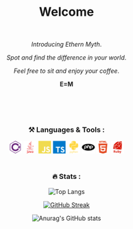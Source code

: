 
<div align="center">
  <h1>Welcome</h1>
  <br/>
  <p><i>Introducing Ethern Myth</i>.</p> 
  <p><i>Spot and find the difference in your world</i>.</p>
  <p><i>Feel free to sit and enjoy your coffee</i>.</p>
  <p><b>E=M</b></p>
  <br/>
  <div id="profile-count">
  <img src="https://komarev.com/ghpvc/?username=Ethern-Myth&style=flat-square&color=blue" alt=""/>
</div>
<br/>

### ⚒️ Languages & Tools :
<div id="badges">
  <img src="https://github.com/devicons/devicon/blob/master/icons/csharp/csharp-line.svg" alt="" width="30" height="30"/>
  <img src="https://github.com/devicons/devicon/blob/master/icons/java/java-plain-wordmark.svg" alt="" width="30" height="30"/>
  <img src="https://github.com/devicons/devicon/blob/master/icons/javascript/javascript-plain.svg" alt="" width="30" height="30"/>
  <img src="https://github.com/devicons/devicon/blob/master/icons/typescript/typescript-plain.svg" alt="" width="30" height="30"/>
  <img src="https://github.com/devicons/devicon/blob/master/icons/python/python-plain-wordmark.svg" alt="" width="30" height="30"/>
  <img src="https://github.com/devicons/devicon/blob/master/icons/php/php-plain.svg" alt="" width="30" height="30"/>
  <img src="https://github.com/devicons/devicon/blob/master/icons/html5/html5-plain-wordmark.svg" alt="" width="30" height="30"/>
  <img src="https://github.com/devicons/devicon/blob/master/icons/ruby/ruby-plain-wordmark.svg" alt="" width="30" height="30"/>
</div>
<br>

### :fire: Stats :
![Top Langs](https://github-readme-stats.vercel.app/api/top-langs/?username=Ethern-Myth&layout=compact&theme=tokyonight)

[![GitHub Streak](https://streak-stats.demolab.com/?user=Ethern-Myth&theme=tokyonight)](https://git.io/streak-stats)

![Anurag's GitHub stats](https://github-readme-stats.vercel.app/api?username=Ethern-Myth&show_icons=true&theme=tokyonight)
</div>


